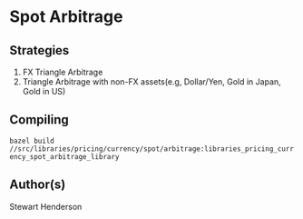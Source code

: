 # Spot Arbitrage

## Strategies

1. FX Triangle Arbitrage
2. Triangle Arbitrage with non-FX assets(e.g, Dollar/Yen, Gold in Japan, Gold in US)

## Compiling

`bazel build //src/libraries/pricing/currency/spot/arbitrage:libraries_pricing_currency_spot_arbitrage_library`

## Author(s)

Stewart Henderson
